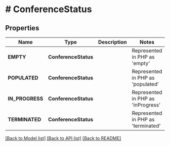 # # ConferenceStatus

## Properties

Name | Type | Description | Notes
------------ | ------------- | ------------- | -------------
| **EMPTY** | **ConferenceStatus** |  | Represented in PHP as 'empty' |
| **POPULATED** | **ConferenceStatus** |  | Represented in PHP as 'populated' |
| **IN_PROGRESS** | **ConferenceStatus** |  | Represented in PHP as 'inProgress' |
| **TERMINATED** | **ConferenceStatus** |  | Represented in PHP as 'terminated' |

[[Back to Model list]](../../README.md#models) [[Back to API list]](../../README.md#endpoints) [[Back to README]](../../README.md)
